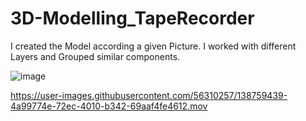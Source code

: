 # 3D-Modelling_TapeRecorder
 
I created the Model according a given Picture. I worked with different Layers and Grouped similar components.


![image](https://user-images.githubusercontent.com/56310257/126868370-aeb7da42-3764-4a81-841f-28eaf6d9e573.png)


https://user-images.githubusercontent.com/56310257/138759439-4a99774e-72ec-4010-b342-69aaf4fe4612.mov

